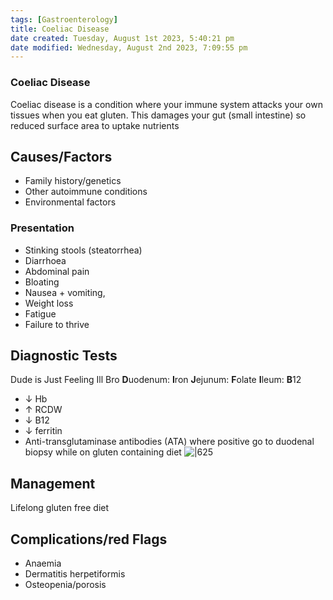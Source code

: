 ```yaml
---
tags: [Gastroenterology]
title: Coeliac Disease
date created: Tuesday, August 1st 2023, 5:40:21 pm
date modified: Wednesday, August 2nd 2023, 7:09:55 pm
---
```


### Coeliac Disease

Coeliac disease is a condition where your immune system attacks your own tissues when you eat gluten. This damages your gut (small intestine) so reduced surface area to uptake nutrients

## Causes/Factors

- Family history/genetics
- Other autoimmune conditions
- Environmental factors

### Presentation

- Stinking stools (steatorrhea)
- Diarrhoea
- Abdominal pain
- Bloating
- Nausea + vomiting,
- Weight loss
- Fatigue
- Failure to thrive

## Diagnostic Tests

Dude is Just Feeling Ill Bro
**D**uodenum: **I**ron
**J**ejunum: **F**olate
**I**leum: **B**12

- $\downarrow$ Hb
- $\uparrow$ RCDW
- $\downarrow$ B12
- $\downarrow$ ferritin
- Anti-transglutaminase antibodies (ATA) where positive go to duodenal biopsy while on gluten containing diet
  ![|625](https://i.imgur.com/TwIRgR2.png)

## Management

Lifelong gluten free diet

## Complications/red Flags

- Anaemia
- Dermatitis herpetiformis
- Osteopenia/porosis
